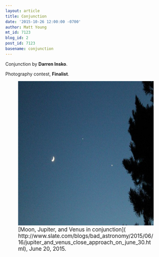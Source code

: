 ```yaml
---
layout: article
title: Conjunction
date: '2015-10-26 12:00:00 -0700'
author: Matt Young
mt_id: 7123
blog_id: 2
post_id: 7123
basename: conjunction
---
```

Conjunction by **Darren Insko**.

Photography contest, **Finalist**.

<figure>
<img src="/uploads/2015/Insko_Conjunction.JPG" alt="Insko_Conjunction.JPG" width="600" height="450" />
<figcaption markdown="span">
<big>[Moon, Jupiter, and Venus in conjunction]( http://www.slate.com/blogs/bad_astronomy/2015/06/16/jupiter_and_venus_close_approach_on_june_30.html), June 20, 2015.</big>

</figcaption>
</figure>
